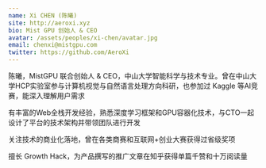 ```yaml
---
name: Xi CHEN (陈曦)
site: http://aeroxi.xyz
bio: Mist GPU 创始人 & CEO
avatar: /assets/peoples/xi-chen/avatar.jpg
email: chenxi@mistgpu.com
twitter: https://github.com/AeroXi
---
```


陈曦，MistGPU 联合创始人 & CEO，中山大学智能科学与技术专业。曾在中山大学HCP实验室参与计算机视觉与自然语言处理方向科研，也参加过 Kaggle 等AI竞赛，能深入理解用户需求

有丰富的Web全栈开发经验，熟悉深度学习框架和GPU容器化技术，与CTO一起设计了平台的技术架构并带领团队进行开发

关注技术的商业化落地，曾在各类商赛和互联网+创业大赛获得过省级奖项

擅长 Growth Hack，为产品撰写的推广文章在知乎获得单篇千赞和十万阅读量
